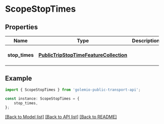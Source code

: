 # ScopeStopTimes


## Properties

Name | Type | Description | Notes
------------ | ------------- | ------------- | -------------
**stop_times** | [**PublicTripStopTimeFeatureCollection**](PublicTripStopTimeFeatureCollection.md) |  | [optional] [default to undefined]

## Example

```typescript
import { ScopeStopTimes } from 'golemio-public-transport-api';

const instance: ScopeStopTimes = {
    stop_times,
};
```

[[Back to Model list]](../README.md#documentation-for-models) [[Back to API list]](../README.md#documentation-for-api-endpoints) [[Back to README]](../README.md)
